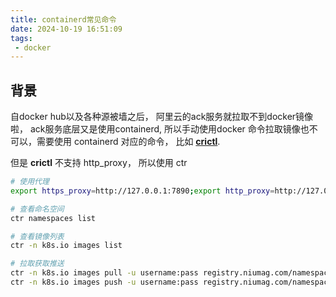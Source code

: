 ```yaml
---
title: containerd常见命令
date: 2024-10-19 16:51:09
tags: 
 - docker
---
```



## 背景
自docker hub以及各种源被墙之后， 阿里云的ack服务就拉取不到docker镜像啦， ack服务底层又是使用containerd, 所以手动使用docker 命令拉取镜像也不可以，需要使用 containerd 对应的命令， 比如 [**crictl**](https://github.com/kubernetes-sigs/cri-tools/blob/master/docs/crictl.md).

但是 **crictl** 不支持 http_proxy， 所以使用 ctr

```bash
# 使用代理
export https_proxy=http://127.0.0.1:7890;export http_proxy=http://127.0.0.1:7890;export all_proxy=socks5://127.0.0.1:7890

# 查看命名空间
ctr namespaces list

# 查看镜像列表
ctr -n k8s.io images list

# 拉取获取推送
ctr -n k8s.io images pull -u username:pass registry.niumag.com/namespace/image:snap
ctr -n k8s.io images push -u username:pass registry.niumag.com/namespace/image:snap
```


